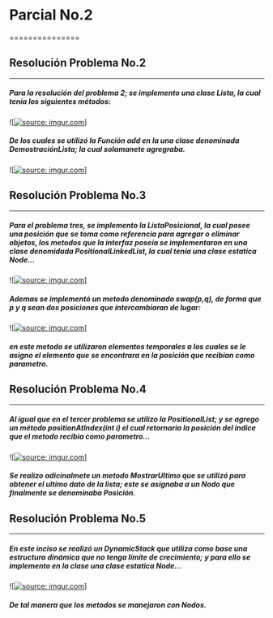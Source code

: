 
# Parcial No.2
===============

## Resolución Problema No.2
-----------------------------

##### Para la resolución del problema 2; se implemento una clase Lista,  la cual tenía los siguientes métodos:
![<a href="https://imgur.com/7yIZPlL"><img src="https://i.imgur.com/7yIZPlL.png?1" title="source: imgur.com" /></a>]
##### De los cuales se utilizó la Función  add en la una clase denominada DemostraciónLista; la cual solamanete agregraba.
![<a href="https://imgur.com/Jif2616"><img src="https://i.imgur.com/Jif2616.png?1" title="source: imgur.com" /></a>]

## Resolución Problema No.3
-----------------------------

##### Para el problema tres, se implemento la ListaPosicional, la cual posee una posición que se toma como referencia para agregar o eliminar objetos, los metodos que la interfaz poseía se implementaron en una clase denomidada PositionalLinkedList, la cual tenía una clase estatica Node...
![<a href="https://imgur.com/xYkR4Nh"><img src="https://i.imgur.com/xYkR4Nh.png?1" title="source: imgur.com" /></a>]
##### Ademas se implementó un metodo denominado swap(p,q), de forma que p y q sean dos posiciones que intercambiaran de lugar:
![<a href="https://imgur.com/ETFFni2"><img src="https://i.imgur.com/ETFFni2.png?1" title="source: imgur.com" /></a>]
##### en este metodo se utilizaron elementos temporales a los cuales se le asigno el elemento que se encontrara en la posición que recibian como parametro.

## Resolución Problema No.4
-----------------------------

##### Al igual que en el tercer problema se utilizo la PositionalList; y se agrego un método positionAtIndex(int i) el cual retornaria la posición  del indice  que el metodo recibia como parametro...
![<a href="https://imgur.com/adDZqCK"><img src="https://i.imgur.com/adDZqCK.png?1" title="source: imgur.com" /></a>]
##### Se realizo adicinalmete un metodo MostrarUltimo que se utilizó para obtener el ultimo dato de la lista; este se asignaba a un Nodo que finalmente se denominaba Posición.

## Resolución Problema No.5
-----------------------------
#####  En este inciso se realizó un DynamicStack que utiliza como base una estructura dinámica que no tenga límite de crecimiento; y para ello se implemento en la clase una clase estatica Node...
![<a href="https://imgur.com/Gv2MQvi"><img src="https://i.imgur.com/Gv2MQvi.png?1" title="source: imgur.com" /></a>]
##### De tal manera que los metodos se manejaron con Nodos.
